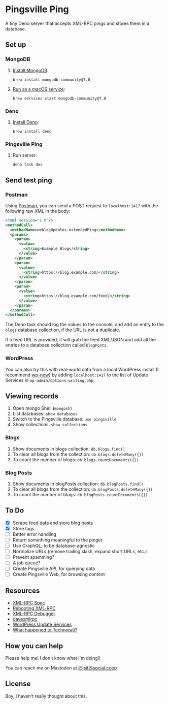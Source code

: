 # Pingsville Ping

A tiny Deno server that accepts XML-RPC pings and stores them in a database.

## Set up

### MongoDB

1. [Install MongoDB](https://www.mongodb.com/docs/manual/installation/):

   ```
   brew install mongodb-community@7.0
   ```

1. [Run as a macOS service](https://www.mongodb.com/docs/v7.0/tutorial/install-mongodb-on-os-x/):

   ```
   brew services start mongodb-community@7.0
   ```

### Deno

1. [Install Deno](https://docs.deno.com/runtime/manual/getting_started/installation):

   ```
   brew install deno
   ```

### Pingsville Ping

1. Run server:

   ```
   deno task dev
   ```

## Send test ping

### Postman

Using [Postman](https://www.postman.com/), you can send a POST request to
`localhost:1417` with the following raw XML in the body:

```xml
<?xml version="1.0"?>
<methodCall>
  <methodName>weblogUpdates.extendedPing</methodName>
  <params>
    <param>
      <value>
        <string>Example Blog</string>
      </value>
    </param>
    <param>
      <value>
        <string>https://blog.example.com/</string>
      </value>
    </param>
    <param>
      <value>
        <string>https://blog.example.com/feed/</string>
      </value>
    </param>
  </params>
</methodCall>
```

The Deno task should log the values to the console, and add an entry to the
`blogs` database collection, if the URL is not a duplicate.

If a feed URL is provided, it will grab the feed XML/JSON and add all the
entries to a database collection called `blogPosts`.

### WordPress

You can also try this with real-world data from a local WordPress install (I
recommend [wp-now](https://www.npmjs.com/package/@wp-now/wp-now)) by adding
`localhost:1417` to the list of Update Services in
`wp-admin/options-writing.php`.

## Viewing records

1. Open mongo Shell (`mongosh`)
1. List databases: `show databases`
1. Switch to the Pingsville database: `use pingsville`
1. Show collections: `show collections`

### Blogs
1. Show documents in blogs collection: `db.blogs.find()`
1. To clear all blogs from the collection: `db.blogs.deleteMany({})`
1. To count the number of blogs: `db.blogs.countDocuments({})`

### Blog Posts
1. Show documents in blogPosts collection: `db.blogPosts.find()`
1. To clear all blogs from the collection: `db.blogPosts.deleteMany({})`
1. To count the number of blogs: `db.blogPosts.countDocuments({})`


## To Do

- [x] Scrape feed data and store blog posts
- [x] Store tags
- [ ] Better error handling
- [ ] Return something meaningful to the pinger
- [ ] Use GraphQL, to be database-agnostic
- [ ] Normalize URLs (remove trailing slash, expand short URLs, etc.)
- [ ] Prevent spamming?
- [ ] A job queue?
- [ ] Create Pingsville API, for querying data
- [ ] Create Pingsville Web, for browsing content

## Resources

- [XML-RPC Spec](http://xmlrpc.com/spec.md)
- [Rebooting XML-RPC](http://reboot.xmlrpc.com)
- [XML-RPC Debugger](http://scripting.com/code/xmlrpcdebugger/)
- [davexmlrpc](https://www.npmjs.com/package/davexmlrpc)
- [WordPress Update Services](https://wordpress.org/documentation/article/update-services/)
- [What happened to Technorati?](https://tedium.co/2022/11/04/technorati-blog-search-engine-history/)

## How you can help

Please help me! I don't know what I'm doing!!

You can reach me on Mastodon at [@jsit@social.coop](https://social.coop/@jsit)

## License

Boy, I haven't really thought about this.
